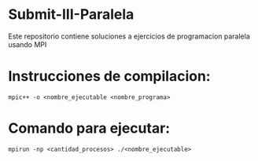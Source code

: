# Submit-III-Paralela
Este repositorio contiene soluciones a ejercicios de programacion paralela usando MPI

# Instrucciones de compilacion:
`mpic++ -o <nombre_ejecutable <nombre_programa>`

# Comando para ejecutar:
`mpirun -np <cantidad_procesos> ./<nombre_ejecutable>`
